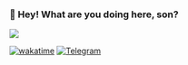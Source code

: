 ### 🚪 Hey! What are you doing here, son?

<p align="left">
    <img src="https://github-readme-stats.vercel.app/api?username=kuttloggin&show_icons=true&&theme=tokyonight&count_private=true">
</p>

[![wakatime](https://wakatime.com/badge/user/3e099568-56b8-41e9-9a3d-9c121d78f1d1.svg)](https://wakatime.com/@kutt_Loggin)
[![Telegram](https://badgen.net/badge/icon/telegram?icon=telegram&label)](https://t.me/kutt_Loggin)

<!--
**kuttLoggin/kuttLoggin** is a ✨ _special_ ✨ repository because its `README.md` (this file) appears on your GitHub profile.

Here are some ideas to get you started:

- 🔭 I’m currently working on ...
- 🌱 I’m currently learning ...
- 👯 I’m looking to collaborate on ...
- 🤔 I’m looking for help with ...
- 💬 Ask me about ...
- 📫 How to reach me: ...
- 😄 Pronouns: ...
- ⚡ Fun fact: ...
-->
